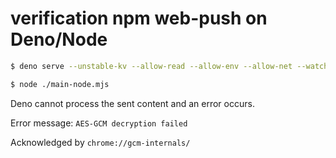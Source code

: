 # verification npm web-push on Deno/Node

```sh
$ deno serve --unstable-kv --allow-read --allow-env --allow-net --watch ./main.ts

$ node ./main-node.mjs
```

Deno cannot process the sent content and an error occurs. 

Error message: `AES-GCM decryption failed`

Acknowledged by `chrome://gcm-internals/`